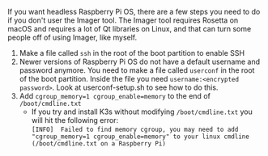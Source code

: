 If you want headless Raspberry Pi OS, there are a few steps you need to do if you don't user the Imager tool. The Imager tool requires Rosetta on macOS and requires a lot of Qt libraries on Linux, and that can turn some people off of using Imager, like myself.

1. Make a file called `ssh` in the root of the boot partition to enable SSH
2. Newer versions of Raspberry Pi OS do not have a default username and password anymore. You need to make a file called `userconf` in the root of the boot partition. Inside the file you need `username:<encrypted password>`. Look at userconf-setup.sh to see how to do this.
3. Add `cgroup_memory=1 cgroup_enable=memory` to the end of `/boot/cmdline.txt`
    * If you try and install K3s without modifying `/boot/cmdline.txt` you will hit the following error:  
`[INFO]  Failed to find memory cgroup, you may need to add "cgroup_memory=1 cgroup_enable=memory" to your linux cmdline (/boot/cmdline.txt on a Raspberry Pi)`
